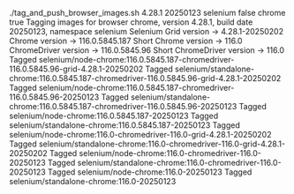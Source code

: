 ./tag_and_push_browser_images.sh 4.28.1 20250123 selenium false chrome true
Tagging images for browser chrome, version 4.28.1, build date 20250123, namespace selenium
Selenium Grid version -> 4.28.1-20250202
Chrome version -> 116.0.5845.187
Short Chrome version -> 116.0
ChromeDriver version -> 116.0.5845.96
Short ChromeDriver version -> 116.0
Tagged selenium/node-chrome:116.0.5845.187-chromedriver-116.0.5845.96-grid-4.28.1-20250202
Tagged selenium/standalone-chrome:116.0.5845.187-chromedriver-116.0.5845.96-grid-4.28.1-20250202
Tagged selenium/node-chrome:116.0.5845.187-chromedriver-116.0.5845.96-20250123
Tagged selenium/standalone-chrome:116.0.5845.187-chromedriver-116.0.5845.96-20250123
Tagged selenium/node-chrome:116.0.5845.187-20250123
Tagged selenium/standalone-chrome:116.0.5845.187-20250123
Tagged selenium/node-chrome:116.0-chromedriver-116.0-grid-4.28.1-20250202
Tagged selenium/standalone-chrome:116.0-chromedriver-116.0-grid-4.28.1-20250202
Tagged selenium/node-chrome:116.0-chromedriver-116.0-20250123
Tagged selenium/standalone-chrome:116.0-chromedriver-116.0-20250123
Tagged selenium/node-chrome:116.0-20250123
Tagged selenium/standalone-chrome:116.0-20250123
